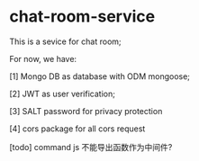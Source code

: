 # chat-room-service

This is a sevice for chat room;

For now, we have:

[1] Mongo DB as database with ODM mongoose;

[2] JWT as user verification;

[3] SALT password for privacy protection

[4] cors package for all cors request

[todo] command js 不能导出函数作为中间件?
